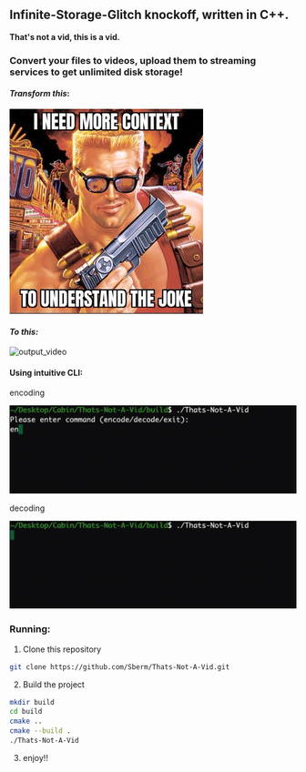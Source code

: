 ## Infinite-Storage-Glitch knockoff, written in C++.

**That's not a vid, this is a vid.**



### Convert your files to videos, upload them to streaming services to get unlimited disk storage!



#### *Transform this*:

![need_more_context](readme_images/need_more_context.jpeg)

#### *To this:*

![output_video](readme_images/output_video.gif)



#### Using intuitive CLI:

encoding

![encode_video](readme_images/encode_video.gif)

decoding

![decode_video](readme_images/decode_video.gif)

### Running:

1. Clone this repository 

```bash
git clone https://github.com/Sberm/Thats-Not-A-Vid.git
```

2. Build the project

```bash
mkdir build
cd build
cmake ..
cmake --build .
./Thats-Not-A-Vid
```

3. enjoy!!
